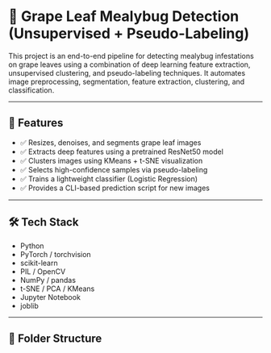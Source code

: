 # 🍇 Grape Leaf Mealybug Detection (Unsupervised + Pseudo-Labeling)

This project is an end-to-end pipeline for detecting mealybug infestations on grape leaves using a combination of deep learning feature extraction, unsupervised clustering, and pseudo-labeling techniques. It automates image preprocessing, segmentation, feature extraction, clustering, and classification.

---

## 📌 Features

- ✅ Resizes, denoises, and segments grape leaf images
- ✅ Extracts deep features using a pretrained ResNet50 model
- ✅ Clusters images using KMeans + t-SNE visualization
- ✅ Selects high-confidence samples via pseudo-labeling
- ✅ Trains a lightweight classifier (Logistic Regression)
- ✅ Provides a CLI-based prediction script for new images

---

## 🛠️ Tech Stack

- Python
- PyTorch / torchvision
- scikit-learn
- PIL / OpenCV
- NumPy / pandas
- t-SNE / PCA / KMeans
- Jupyter Notebook
- joblib

---

## 📁 Folder Structure

